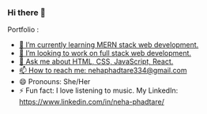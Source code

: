 ### Hi there 👋
Portfolio : <a href='https://github.com/NehaP0/NehaP0.github.io' />


- 🌱 I’m currently learning MERN stack web development.
- 👯 I’m looking to work on full stack web development.
- 💬 Ask me about HTML, CSS, JavaScript, React.
- 📫 How to reach me: nehaphadtare334@gmail.com
- 😄 Pronouns: She/Her
- ⚡ Fun fact: I love listening to music.
 My LinkedIn: https://www.linkedin.com/in/neha-phadtare/





